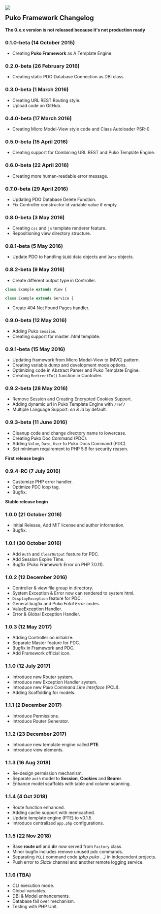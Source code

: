 <img align="left" src="https://4.bp.blogspot.com/-5-ZTEcgqYU4/Wy_GAT3k3qI/AAAAAAAAFhw/X0n1kq0QrckmTf009xWUU_kseNZJWQScgCLcBGAs/s1600/puko-material-50.png">

## Puko Framework Changelog

**The 0.x.x version is not released because it's not production ready**

### 0.1.0-beta (14 October 2015)
* Creating **Puko Framework** as A Template Engine.

### 0.2.0-beta (26 February 2016)
* Creating static PDO Database Connection as DBI class.

### 0.3.0-beta (1 March 2016)
* Creating URL REST Routing style.
* Upload code on GitHub.

### 0.4.0-beta (17 March 2016)
* Creating Micro Model-View style code and Class Autoloader PSR-0.

### 0.5.0-beta (15 April 2016)
* Creating support for Combining URL REST and Puko Template Engine.

### 0.6.0-beta (22 April 2016)
* Creating more human-readable error message.

### 0.7.0-beta (29 April 2016)
* Updating PDO Database Delete Function.
* Fix Controller constructor id variable value if empty.

### 0.8.0-beta (3 May 2016)
* Creating `css` and `js` template renderer feature.
* Repositioning view directory structure.

### 0.8.1-beta (5 May 2016)
* Update PDO to handling `BLOB` data objects and `Date` objects.

### 0.8.2-beta (9 May 2016)
* Create different output type in Controller.
```PHP
class Example extends View {
```
```PHP
class Example extends Service {
```
* Create 404 Not Found Pages handler.

### 0.9.0-beta (12 May 2016)
* Adding Puko `Session`.
* Creating support for master .html template.

### 0.9.1-beta (15 May 2016)
* Updating framework from Micro Model-View to (MVC) pattern.
* Creating variable dump and development mode options.
* Optimizing code in Abstract Parser and Puko Template Engine.
* Creating `RedirectTo()` function in Controller.

### 0.9.2-beta (28 May 2016)
* Remove Session and Creating Encrypted Cookies Support.
* Adding dynamic url in Puko Template Engine with `/ref/`
* Multiple Language Support: *en & id* by default.

### 0.9.3-beta (11 June 2016)
* Cleanup code and change directory name to lowercase.
* Creating Puko Doc Command (PDC).
* Adding `Value`, `Date`, `User` to Puko Docs Command (PDC).
* Set minimum requirement to PHP 5.6 for security reason.

**First release begin**

### 0.9.4-RC (7 July 2016)
* Customize PHP error handler.
* Optimize PDC loop tag.
* Bugfix.

**Stable release begin** 

### 1.0.0 (21 October 2016)
* Initial Release, Add MIT license and author information.
* Bugfix.

### 1.0.1 (30 October 2016)
* Add `Auth` and `ClearOutput` feature for PDC.
* Add Session Expire Time.
* Bugfix (Puko Framework Error on PHP 7.0.11).

### 1.0.2 (12 December 2016)
* Controller & view file group in directory.
* System Exception & Error now can rendered to system html.
* `DisplayException` feature for PDC.
* General bugfix and Puko *Fatal Error* codes.
* ValueException Handler.
* Error & Global Exception Handler.

### 1.0.3 (12 May 2017)
* Adding Controller on initialize.
* Separate Master feature for PDC.
* Bugfix in Framework and PDC.
* Add Framework official icon.

### 1.1.0 (12 July 2017)
* Introduce new Router system.
* Introduce new Exception Handler system.
* Introduce new *Puko Command Line Interface* (PCLI).
* Adding Scaffolding for models.

### 1.1.1 (2 December 2017)
* Introduce Permissions.
* Introduce Router Generator.

### 1.1.2 (23 December 2017)
* Introduce new template engine called **PTE**.
* Introduce view elements.

### 1.1.3 (16 Aug 2018)
* Re-design permission mechanism.
* Separate `auth` model to **Session**, **Cookies** and **Bearer**.
* Enhance model scaffolds with table and column scanning.

### 1.1.4 (4 Oct 2018)
* Route function enhanced.
* Adding cache support with memcached.
* Update template engine (PTE) to v0.1.5.
* Introduce centralized `app.php` configurations.

### 1.1.5 (22 Nov 2018)
* Base **route url** and **dir** now served from `Factory` class.
* Minor bugfix includes remove unused pdc commands.
* Separating `PCLI` command code *(php puko ...)* in independent projects.
* Push error to *Slack* channel and another remote logging service. 

### 1.1.6 (TBA)
* CLI execution mode.
* Global variables.
* DBI & Model enhancements.
* Database fail over mechanism.
* Testing with PHP Unit.